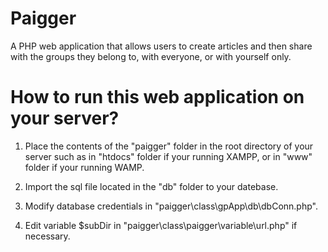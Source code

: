 # Paigger

A PHP web application that allows users to create articles and then share with the groups they belong to, with everyone, or with yourself only.


# How to run this web application on your server?
1. Place the contents of the "paigger" folder in the root directory of your server such as in "htdocs" folder if your running XAMPP, or in "www" folder if your running WAMP.

2. Import the sql file located in the "db" folder to your datebase.

3. Modify database credentials in "paigger\class\gpApp\db\dbConn.php".

4. Edit variable $subDir in "paigger\class\paigger\variable\url.php" if necessary.
